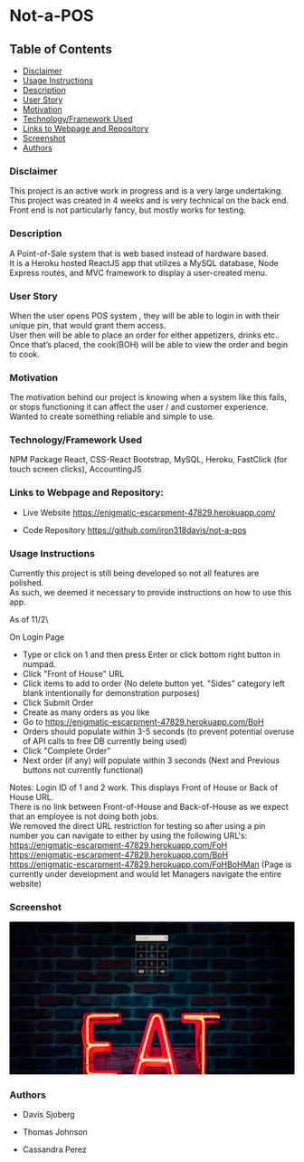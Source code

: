 # Not-a-POS 

## Table of Contents
* [Disclaimer](#disclaimer)
* [Usage Instructions](#usage-instructions)
* [Description](#description)
* [User Story](#story)
* [Motivation](#motivation)
* [Technology/Framework Used](#tech)
* [Links to Webpage and Repository](#links)
* [Screenshot](#screenshot)
* [Authors](#authors)

### Disclaimer

This project is an active work in progress and is a very large undertaking.  
This project was created in 4 weeks and is very technical on the back end.  
Front end is not particularly fancy, but mostly works for testing.  

### Description
 
A Point-of-Sale system that is web based instead of hardware based.   
It is a Heroku hosted ReactJS app that utilizes a MySQL database, Node Express routes, and MVC framework to display a user-created menu. 
 
 ### <a name="story"></a>User Story
 
When the user opens POS system , they will be able to login in with their unique pin, that would grant them access.  
User then will be able to place an order for either appetizers, drinks etc..  
Once that’s placed, the cook(BOH) will be able to view the order and begin to cook. 

### Motivation  

The motivation behind our project is knowing when a system like this fails, or stops functioning it can affect the user / and customer experience.  
Wanted to create something reliable and simple to use. 

### <a name="tech"></a> Technology/Framework Used

NPM Package React, CSS-React Bootstrap, MySQL, Heroku, FastClick (for touch screen clicks), AccountingJS

### <a name="links"></a> Links to Webpage and Repository:

* Live Website https://enigmatic-escarpment-47829.herokuapp.com/

* Code Repository https://github.com/iron318davis/not-a-pos

### <a name="usage-instructions"></a> Usage Instructions

Currently this project is still being developed so not all features are polished.  
As such, we deemed it necessary to provide instructions on how to use this app.

As of 11/2\

On Login Page
* Type or click on 1 and then press Enter or click bottom right button in numpad.
* Click "Front of House" URL
* Click items to add to order (No delete button yet.  "Sides" category left blank intentionally for demonstration purposes)
* Click Submit Order
* Create as many orders as you like
* Go to https://enigmatic-escarpment-47829.herokuapp.com/BoH  
* Orders should populate within 3-5 seconds (to prevent potential overuse of API calls to free DB currently being used)
* Click "Complete Order"
* Next order (if any) will populate within 3 seconds (Next and Previous buttons not currently functional)

Notes:
Login ID of 1 and 2 work.  This displays Front of House or Back of House URL.\
There is no link between Front-of-House and Back-of-House as we expect that an employee is not doing both jobs.\
We removed the direct URL restriction for testing so after using a pin number you can navigate to either by using the following URL's:\
https://enigmatic-escarpment-47829.herokuapp.com/FoH  
https://enigmatic-escarpment-47829.herokuapp.com/BoH  
https://enigmatic-escarpment-47829.herokuapp.com/FoHBoHMan (Page is currently under development and would let Managers navigate the entire website)

### Screenshot

![program working](screenshots/Pinpad.jpg)

### Authors

* Davis Sjoberg

* Thomas Johnson

* Cassandra Perez
